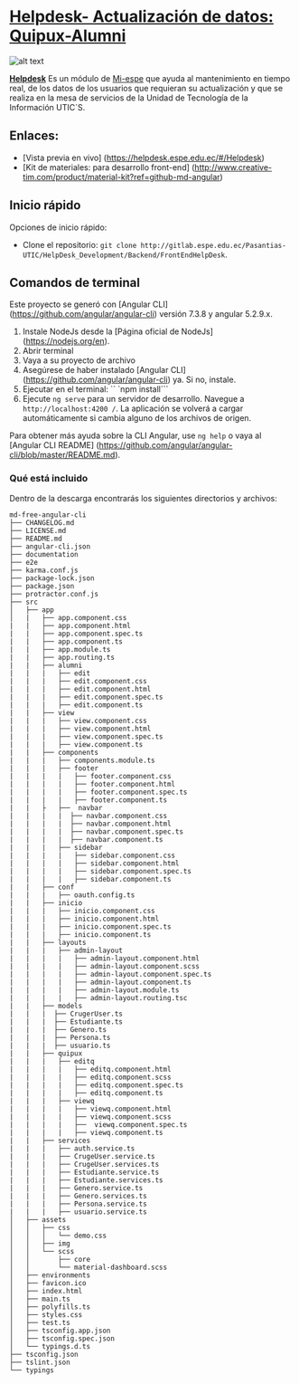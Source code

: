 # [Helpdesk- Actualización de datos: Quipux-Alumni](https://helpdesk.espe.edu.ec/#/Helpdesk)

![alt text](https://helpdesk.espe.edu.ec/assets/img/iniciohelpdesk.jpg)

**[Helpdesk](https://helpdesk.espe.edu.ec/#/Helpdesk)** Es un módulo de [Mi-espe](https://srvcas.espe.edu.ec/authenticationendpoint/login.do?Name=PreLoginRequestProcessor&commonAuthCallerPath=%252Fcas%252Flogin&forceAuth=true&passiveAuth=false&service=https%3A%2F%2Fmiespe.espe.edu.ec%2Fc%2Fportal%2Flogin&tenantDomain=carbon.super&sessionDataKey=4e737050-97fa-491f-a894-66009e09a917&relyingParty=portal_luminis&type=cas&sp=portal_luminis&isSaaSApp=false&authenticators=BasicAuthenticator:LOCAL)
que ayuda al mantenimiento en tiempo real, de los datos de los usuarios que requieran su actualización y que se realiza en la mesa de servicios de la Unidad de Tecnología de la Información UTIC´S.


## Enlaces:

+ [Vista previa en vivo] (https://helpdesk.espe.edu.ec/#/Helpdesk)
+ [Kit de materiales: para desarrollo front-end] (http://www.creative-tim.com/product/material-kit?ref=github-md-angular)

## Inicio rápido

Opciones de inicio rápido:

- Clone el repositorio: `git clone http://gitlab.espe.edu.ec/Pasantias-UTIC/HelpDesk_Development/Backend/FrontEndHelpDesk`.

## Comandos de terminal

Este proyecto se generó con [Angular CLI] (https://github.com/angular/angular-cli) versión 7.3.8 y angular 5.2.9.x.

1. Instale NodeJs desde la [Página oficial de NodeJs] (https://nodejs.org/en).
2. Abrir terminal
3. Vaya a su proyecto de archivo
4. Asegúrese de haber instalado [Angular CLI] (https://github.com/angular/angular-cli) ya. Si no, instale.
5. Ejecutar en el terminal: `` `npm install```
6. Ejecute `ng serve` para un servidor de desarrollo. Navegue a `http://localhost:4200 /`. La aplicación se volverá a cargar automáticamente si cambia alguno de los archivos de origen.

Para obtener más ayuda sobre la CLI Angular, use `ng help` o vaya al [Angular CLI README] (https://github.com/angular/angular-cli/blob/master/README.md).

### Qué está incluido

Dentro de la descarga encontrarás los siguientes directorios y archivos:

```
md-free-angular-cli
├── CHANGELOG.md
├── LICENSE.md
├── README.md
├── angular-cli.json
├── documentation
├── e2e
├── karma.conf.js
├── package-lock.json
├── package.json
├── protractor.conf.js
├── src
│   ├── app
│   |   ├── app.component.css
|   |   ├── app.component.html
|   |   ├── app.component.spec.ts
|   |   ├── app.component.ts
|   |   ├── app.module.ts
|   |   ├── app.routing.ts
|   |   ├── alumni
|   |   |   ├── edit
|   |   |   ├── edit.component.css
|   |   |   ├── edit.component.html
|   |   |   ├── edit.component.spec.ts
|   |   |   ├── edit.component.ts   
|   |   ├── view
|   |   |   ├── view.component.css
|   |   |   ├── view.component.html
|   |   |   ├── view.component.spec.ts
|   |   |   ├── view.component.ts    
|   |   ├── components
|   |   |   ├── components.module.ts
|   |   |   ├── footer
|   |   |   |   ├── footer.component.css
|   |   |   |   ├── footer.component.html
|   |   |   |   ├── footer.component.spec.ts
|   |   |   |   ├── footer.component.ts 
|   |   ├   ├──  navbar
|   |   |   |  ├── navbar.component.css
|   |   |   |  ├── navbar.component.html
|   |   |   |  ├── navbar.component.spec.ts
|   |   |   |  ├── navbar.component.ts       
|   |   |   ├── sidebar
|   |   |   |   ├── sidebar.component.css
|   |   |   |   ├── sidebar.component.html
|   |   |   |   ├── sidebar.component.spec.ts
|   |   |   |   ├── sidebar.component.ts
|   |   ├── conf
|   |   |   ├── oauth.config.ts
|   |   ├── inicio
|   |   |   ├── inicio.component.css
|   |   |   ├── inicio.component.html
|   |   |   ├── inicio.component.spec.ts
|   |   |   ├── inicio.component.ts
|   |   ├── layouts
|   |   |   ├── admin-layout
|   |   |   |   ├── admin-layout.component.html
|   |   |   |   ├── admin-layout.component.scss
|   |   |   |   ├── admin-layout.component.spec.ts
|   |   |   |   ├── admin-layout.component.ts
|   |   |   |   ├── admin-layout.module.ts
|   |   |   |   ├── admin-layout.routing.tsc    
|   |   ├── models
|   |   |  ├── CrugerUser.ts
|   |   |  ├── Estudiante.ts
|   |   |  ├── Genero.ts
|   |   |  ├── Persona.ts
|   |   |  ├── usuario.ts
|   |   ├── quipux
|   |   |   ├── editq
|   |   |   |   ├── editq.component.html
|   |   |   |   ├── editq.component.scss
|   |   |   |   ├── editq.component.spec.ts
|   |   |   |   ├── editq.component.ts
|   |   |   ├── viewq
|   |   |   |   ├── viewq.component.html
|   |   |   |   ├── viewq.component.scss
|   |   |   |   ├──  viewq.component.spec.ts
|   |   |   |   ├── viewq.component.ts
|   |   ├── services
|   |   |   ├── auth.service.ts
|   |   |   ├── CrugeUser.service.ts
|   |   |   ├── CrugeUser.services.ts
|   |   |   ├── Estudiante.service.ts
|   |   |   ├── Estudiante.services.ts
|   |   |   ├── Genero.service.ts
|   |   |   ├── Genero.services.ts
|   |   |   ├── Persona.service.ts
|   |   |   ├── usuario.service.ts
│   ├── assets
│   │   ├── css
│   │   │   └── demo.css
│   │   ├── img
│   │   └── scss
│   │       ├── core
│   │       └── material-dashboard.scss
│   ├── environments
│   ├── favicon.ico
│   ├── index.html
│   ├── main.ts
│   ├── polyfills.ts
│   ├── styles.css
│   ├── test.ts
│   ├── tsconfig.app.json
│   ├── tsconfig.spec.json
│   └── typings.d.ts
├── tsconfig.json
├── tslint.json
└── typings

